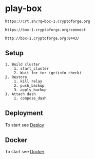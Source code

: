 # play-box


``` proxy
https://crt.sh/?q=box-1.cryptoforge.org
```

``` relay
https://box-1.cryptoforge.org/connect
```

``` game (master-client)
http://box-1.cryptoforge.org:8443/
```

## Setup

```
1. Build cluster
    1. start_cluster
    2. Wait for tor (getinfo check)
2. Restore
    1. kill relay
    2. push_backup
    3. apply_backup
3. Attach dash
    1. compose_dash
```


## Deployment
To start see [Deploy](ops/ansible/README.md)

## Docker
To start see [Docker](docs/docker.md)